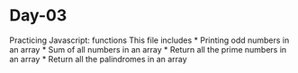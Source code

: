 # Day-03
Practicing Javascript: functions
  This file includes
    * Printing odd numbers in an array
    * Sum of all numbers in an array
    * Return all the prime numbers in an array 
    * Return all the palindromes in an array
